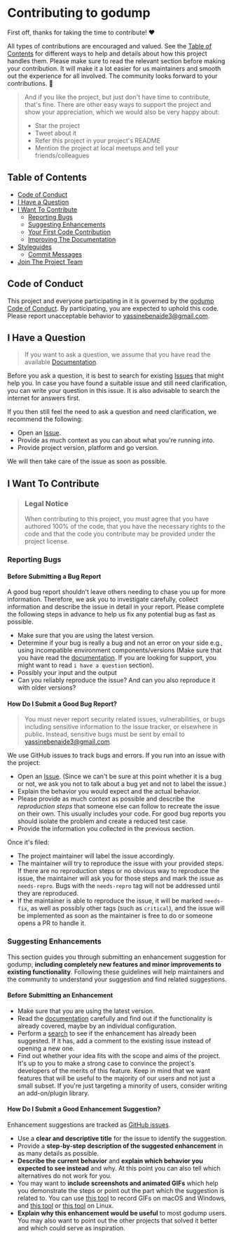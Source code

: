 # Contributing to godump

First off, thanks for taking the time to contribute! ❤️

All types of contributions are encouraged and valued. See the [Table of Contents](#table-of-contents) for different ways to help and details about how this project handles them. Please make sure to read the relevant section before making your contribution. It will make it a lot easier for us maintainers and smooth out the experience for all involved. The community looks forward to your contributions. 🎉

> And if you like the project, but just don't have time to contribute, that's fine. There are other easy ways to support the project and show your appreciation, which we would also be very happy about:
> - Star the project
> - Tweet about it
> - Refer this project in your project's README
> - Mention the project at local meetups and tell your friends/colleagues

## Table of Contents

- [Code of Conduct](#code-of-conduct)
- [I Have a Question](#i-have-a-question)
- [I Want To Contribute](#i-want-to-contribute)
  - [Reporting Bugs](#reporting-bugs)
  - [Suggesting Enhancements](#suggesting-enhancements)
  - [Your First Code Contribution](#your-first-code-contribution)
  - [Improving The Documentation](#improving-the-documentation)
- [Styleguides](#styleguides)
  - [Commit Messages](#commit-messages)
- [Join The Project Team](#join-the-project-team)


## Code of Conduct

This project and everyone participating in it is governed by the
[godump Code of Conduct](https://github.com/yassinebenaid/godump/blob/master/.github/CODE_OF_CONDUCT.md).
By participating, you are expected to uphold this code. Please report unacceptable behavior
to <yassinebenaide3@gmail.com>.


## I Have a Question

> If you want to ask a question, we assume that you have read the available [Documentation](https://github.com/yassinebenaid/godump).

Before you ask a question, it is best to search for existing [Issues](https://github.com/yassinebenaid/godump/issues) that might help you. In case you have found a suitable issue and still need clarification, you can write your question in this issue. It is also advisable to search the internet for answers first.

If you then still feel the need to ask a question and need clarification, we recommend the following:

- Open an [Issue](https://github.com/yassinebenaid/godump/issues/new).
- Provide as much context as you can about what you're running into.
- Provide project version, platform and go version.

We will then take care of the issue as soon as possible.


## I Want To Contribute

> ### Legal Notice
> When contributing to this project, you must agree that you have authored 100% of the code, that you have the necessary rights to the code and that the code you contribute may be provided under the project license.

### Reporting Bugs

#### Before Submitting a Bug Report

A good bug report shouldn't leave others needing to chase you up for more information. Therefore, we ask you to investigate carefully, collect information and describe the issue in detail in your report. Please complete the following steps in advance to help us fix any potential bug as fast as possible.

- Make sure that you are using the latest version.
- Determine if your bug is really a bug and not an error on your side e.g., using incompatible environment components/versions (Make sure that you have read the [documentation](https://github.com/yassinebenaid/godump). If you are looking for support, you might want to read `i have a question` section).
- Possibly your input and the output
- Can you reliably reproduce the issue? And can you also reproduce it with older versions?

#### How Do I Submit a Good Bug Report?

> You must never report security related issues, vulnerabilities, or bugs including sensitive information to the issue tracker, or elsewhere in public. Instead, sensitive bugs must be sent by email to <yassinebenaide3@gmail.com>.

We use GitHub issues to track bugs and errors. If you run into an issue with the project:

- Open an [Issue](https://github.com/yassinebenaid/godump/issues/new). (Since we can't be sure at this point whether it is a bug or not, we ask you not to talk about a bug yet and not to label the issue.)
- Explain the behavior you would expect and the actual behavior.
- Please provide as much context as possible and describe the *reproduction steps* that someone else can follow to recreate the issue on their own. This usually includes your code. For good bug reports you should isolate the problem and create a reduced test case.
- Provide the information you collected in the previous section.

Once it's filed:

- The project maintainer will label the issue accordingly.
- The maintainer will try to reproduce the issue with your provided steps. If there are no reproduction steps or no obvious way to reproduce the issue, the maintainer will ask you for those steps and mark the issue as `needs-repro`. Bugs with the `needs-repro` tag will not be addressed until they are reproduced.
- If the maintainer is able to reproduce the issue, it will be marked `needs-fix`, as well as possibly other tags (such as `critical`), and the issue will be implemented as soon as the maintainer is free to do or someone opens a PR to handle it.


### Suggesting Enhancements

This section guides you through submitting an enhancement suggestion for godump, **including completely new features and minor improvements to existing functionality**. Following these guidelines will help maintainers and the community to understand your suggestion and find related suggestions.

#### Before Submitting an Enhancement

- Make sure that you are using the latest version.
- Read the [documentation](https://github.com/yassinebenaid/godump) carefully and find out if the functionality is already covered, maybe by an individual configuration.
- Perform a [search](https://github.com/yassinebenaid/godump/issues) to see if the enhancement has already been suggested. If it has, add a comment to the existing issue instead of opening a new one.
- Find out whether your idea fits with the scope and aims of the project. It's up to you to make a strong case to convince the project's developers of the merits of this feature. Keep in mind that we want features that will be useful to the majority of our users and not just a small subset. If you're just targeting a minority of users, consider writing an add-on/plugin library.

#### How Do I Submit a Good Enhancement Suggestion?

Enhancement suggestions are tracked as [GitHub issues](https://github.com/yassinebenaid/godump/issues).

- Use a **clear and descriptive title** for the issue to identify the suggestion.
- Provide a **step-by-step description of the suggested enhancement** in as many details as possible.
- **Describe the current behavior** and **explain which behavior you expected to see instead** and why. At this point you can also tell which alternatives do not work for you.
- You may want to **include screenshots and animated GIFs** which help you demonstrate the steps or point out the part which the suggestion is related to. You can use [this tool](https://www.cockos.com/licecap/) to record GIFs on macOS and Windows, and [this tool](https://github.com/colinkeenan/silentcast) or [this tool](https://github.com/GNOME/byzanz) on Linux. <!-- this should only be included if the project has a GUI -->
- **Explain why this enhancement would be useful** to most godump users. You may also want to point out the other projects that solved it better and which could serve as inspiration.
